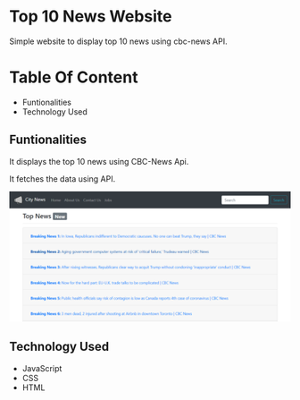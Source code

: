 # Top 10 News Website
Simple website to display top 10 news using cbc-news API.

# Table Of Content

- Funtionalities
- Technology Used

## Funtionalities
It displays the top 10 news using CBC-News Api.

It fetches the data using API.

![srceen shot](https://raw.githubusercontent.com/amitverma07/Top-10_News_Website/master/readm.PNG)

## Technology Used
- JavaScript
- CSS
- HTML
